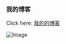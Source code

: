 ### 我的博客

Click here: [我的的博客](http://zcccool.cn)

![Image](https://zccguagua.oss-cn-hangzhou.aliyuncs.com/images/blog/cover/orange.jpg)